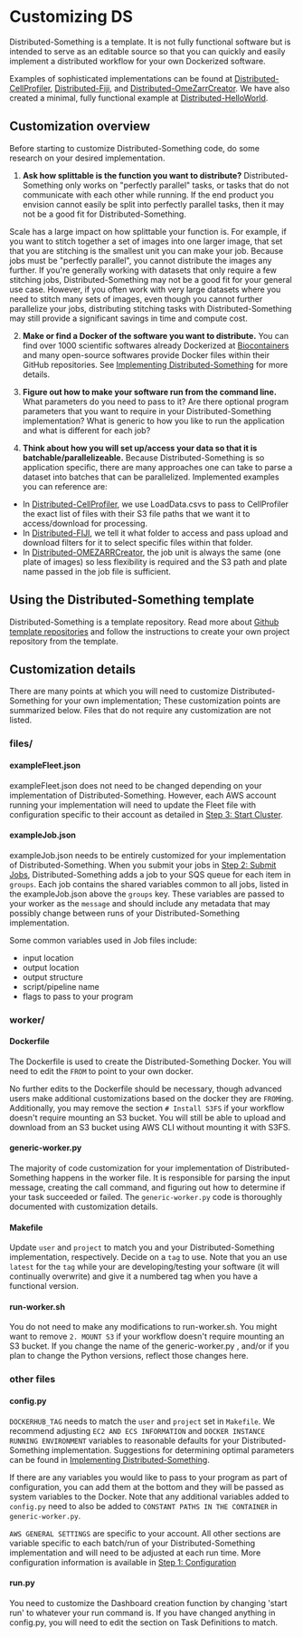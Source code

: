 # Customizing DS

Distributed-Something is a template.
It is not fully functional software but is intended to serve as an editable source so that you can quickly and easily implement a distributed workflow for your own Dockerized software.

Examples of sophisticated implementations can be found at [Distributed-CellProfiler](http://github.com/DistributedScience/distributed-cellprofiler), [Distributed-Fiji](http://github.com/DistributedScience/distributed-fiji), and [Distributed-OmeZarrCreator](http://github.com/DistributedScience/distributed-omezarrcreator).
We have also created a minimal, fully functional example at [Distributed-HelloWorld](http://github.com/DistributedScience/distributed-helloworld).

## Customization overview

Before starting to customize Distributed-Something code, do some research on your desired implementation.

1) **Ask how splittable is the function you want to distribute?**
Distributed-Something only works on "perfectly parallel" tasks, or tasks that do not communicate with each other while running.
If the end product you envision cannot easily be split into perfectly parallel tasks, then it may not be a good fit for Distributed-Something.

Scale has a large impact on how splittable your function is.
For example, if you want to stitch together a set of images into one larger image, that set that you are stitching is the smallest unit you can make your job. Because jobs must be "perfectly parallel", you cannot distribute the images any further.
If you're generally working with datasets that only require a few stitching jobs, Distributed-Something may not be a good fit for your general use case.
However, if you often work with very large datasets where you need to stitch many sets of images, even though you cannot further parallelize your jobs, distributing stitching tasks with Distributed-Something may still provide a significant savings in time and compute cost.

2) **Make or find a Docker of the software you want to distribute.**
You can find over 1000 scientific softwares already Dockerized at [Biocontainers](http://biocontainers.pro) and many open-source softwares provide Docker files within their GitHub repositories.
See [Implementing Distributed-Something](implementing_DS.md) for more details.

3) **Figure out how to make your software run from the command line.**
What parameters do you need to pass to it?
Are there optional program parameters that you want to require in your Distributed-Something implementation?
What is generic to how you like to run the application and what is different for each job?

4) **Think about how you will set up/access your data so that it is batchable/parallelizeable.**
Because Distributed-Something is so application specific, there are many approaches one can take to parse a dataset into batches that can be parallelized.
Implemented examples you can reference are:
- In [Distributed-CellProfiler](https://github.com/DistributedScience/Distributed-CellProfiler), we use LoadData.csvs to pass to CellProfiler the exact list of files with their S3 file paths that we want it to access/download for processing. 
- In [Distributed-FIJI](https://github.com/DistributedScience/Distributed-Fiji), we tell it what folder to access and pass upload and download filters for it to select specific files within that folder. 
- In [Distributed-OMEZARRCreator](https://github.com/DistributedScience/Distributed-OMEZARRCreator), the job unit is always the same (one plate of images) so less flexibility is required and the S3 path and plate name passed in the job file is sufficient.

## Using the Distributed-Something template

Distributed-Something is a template repository.
Read more about [Github template repositories](https://docs.github.com/en/repositories/creating-and-managing-repositories/creating-a-repository-from-a-template) and follow the instructions to create your own project repository from the template. 

## Customization details

There are many points at which you will need to customize Distributed-Something for your own implementation; These customization points are summarized below.
Files that do not require any customization are not listed.

### files/

#### exampleFleet.json

exampleFleet.json does not need to be changed depending on your implementation of Distributed-Something.
However, each AWS account running your implementation will need to update the Fleet file with configuration specific to their account as detailed in [Step 3: Start Cluster](step_3_start_cluster.md).

#### exampleJob.json

exampleJob.json needs to be entirely customized for your implementation of Distributed-Something.
When you submit your jobs in [Step 2: Submit Jobs](step_2_submit_jobs.md), Distributed-Something adds a job to your SQS queue for each item in `groups`.
Each job contains the shared variables common to all jobs, listed in the exampleJob.json above the `groups` key.
These variables are passed to your worker as the `message` and should include any metadata that may possibly change between runs of your Distributed-Something implementation.  

Some common variables used in Job files include:
- input location
- output location
- output structure
- script/pipeline name
- flags to pass to your program

### worker/

#### Dockerfile

The Dockerfile is used to create the Distributed-Something Docker.
You will need to edit the `FROM` to point to your own docker.

No further edits to the Dockerfile should be necessary, though advanced users make additional customizations based on the docker they are `FROM`ing.
Additionally, you may remove the section `# Install S3FS` if your workflow doesn't require mounting an S3 bucket.
You will still be able to upload and download from an S3 bucket using AWS CLI without mounting it with S3FS.

#### generic-worker.py

The majority of code customization for your implementation of Distributed-Something happens in the worker file.
It is responsible for parsing the input message, creating the call command, and figuring out how to determine if your task succeeded or failed.
The `generic-worker.py` code is thoroughly documented with customization details.

#### Makefile

Update `user` and `project` to match you and your Distributed-Something implementation, respectively.
Decide on a `tag` to use.
Note that you an use `latest` for the `tag` while your are developing/testing your software (it will continually overwrite) and give it a numbered tag when you have a functional version.

#### run-worker.sh

You do not need to make any modifications to run-worker.sh.
You might want to remove `2. MOUNT S3` if your workflow doesn't require mounting an S3 bucket.
If you change the name of the generic-worker.py , and/or if you plan to change the Python versions, reflect those changes here.

### other files

#### config.py

`DOCKERHUB_TAG` needs to match the `user` and `project` set in `Makefile`.
We recommend adjusting `EC2 AND ECS INFORMATION` and `DOCKER INSTANCE RUNNING ENVIRONMENT` variables to reasonable defaults for your Distributed-Something implementation.
Suggestions for determining optimal parameters can be found in [Implementing Distributed-Something](implementing_DS.md).

If there are any variables you would like to pass to your program as part of configuration, you can add them at the bottom and they will be passed as system variables to the Docker.
Note that any additional variables added to `config.py` need to also be added to `CONSTANT PATHS IN THE CONTAINER` in `generic-worker.py`.

`AWS GENERAL SETTINGS` are specific to your account. All other sections are variable specific to each batch/run of your Distributed-Something implementation and will need to be adjusted at each run time.
More configuration information is available in [Step 1: Configuration](step_1_configuration.md)

#### run.py

You need to customize the Dashboard creation function by changing 'start run' to whatever your run command is.
If you have changed anything in config.py, you will need to edit the section on Task Definitions to match.

